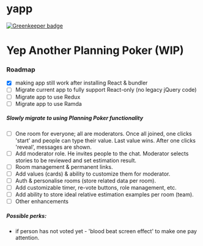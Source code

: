 # yapp

[![Greenkeeper badge](https://badges.greenkeeper.io/selfdeceited/yapp.svg)](https://greenkeeper.io/)

Yep Another Planning Poker (WIP)
=======

### Roadmap
 - [x] making app still work after installing React & bundler
 - [ ] Migrate current app to fully support React-only (no legacy jQuery code)
 - [ ] Migrate app to use Redux
 - [ ] Migrate app to use Ramda
##### Slowly migrate to using Planning Poker functionality
 - [ ] One room for everyone; all are moderators. Once all joined, one clicks 'start' and people can type their value. Last value wins. After one clicks 'reveal', messages are shown.
 - [ ] Add moderator role. He invites people to the chat. Moderator selects stories to be reviewed and set estimation result.
 - [ ] Room management & permanent links.
 - [ ] Add values (cards) & ability to customize them for moderator.
 - [ ] Auth & personalise rooms (store related data per room).
 - [ ] Add customizable timer, re-vote buttons, role management, etc.
 - [ ] Add ability to store ideal relative estimation examples per room (team).
 - [ ] Other enhancements

##### Possible perks:
 - if person has not voted yet - 'blood beat screen effect' to make one pay attention.